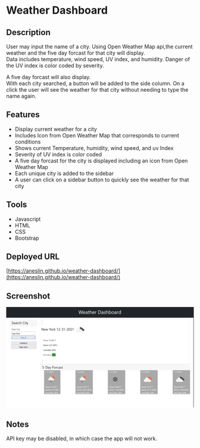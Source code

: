 # Weather Dashboard

## Description
User may input the name of a city.  Using Open Weather Map api,the current weather and the five day forcast for that city will display.  
Data includes temperature, wind speed, UV index, and humidity. Danger of the UV index is color coded by severity.  
  
A five day forcast will also display.  
With each city searched, a button will be added to the side column. On a click the user will see the weather for that city without needing to type the name again.
  
## Features
* Display current weather for a city
* Includes Icon from Open Weather Map that corresponds to current conditions
* Shows current Temperature, humidity, wind speed, and uv Index
* Severity of UV index is color coded
* A five day forcast for the city is displayed including an icon from Open Weather Map
* Each unique city is added to the sidebar 
* A user can click on a sidebar button to quickly see the weather for that city

## Tools
* Javascript
* HTML
* CSS
* Bootstrap

## Deployed URL
[https://aneslin.github.io/weather-dashboard/](https://aneslin.github.io/weather-dashboard/)

## Screenshot
![screenshot of image](./assets/deployedScreenshot.jpg)

## Notes
API key may be disabled, in which case the app will not work.  
